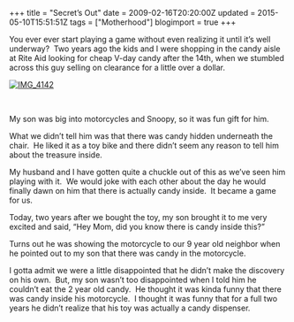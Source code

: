 +++
title = "Secret’s Out"
date = 2009-02-16T20:20:00Z
updated = 2015-05-10T15:51:51Z
tags = ["Motherhood"]
blogimport = true 
+++

You ever ever start playing a game without even realizing it until it’s well underway?&#160; Two years ago the kids and I were shopping in the candy aisle at Rite Aid looking for cheap V-day candy after the 14th, when we stumbled across this guy selling on clearance for a little over a dollar. 

[![IMG_4142](https://latc.s3.amazonaws.com/wp-content/uploads/2009/02/img-4142-thumb.jpg "IMG_4142")](https://latc.s3.amazonaws.com/wp-content/uploads/2009/02/img-4142.jpg)

&#160;

My son was big into motorcycles and Snoopy, so it was fun gift for him.&#160; 

What we didn’t tell him was that there was candy hidden underneath the chair.&#160; He liked it as a toy bike and there didn’t seem any reason to tell him about the treasure inside.

My husband and I have gotten quite a chuckle out of this as we’ve seen him playing with it.&#160; We would joke with each other about the day he would finally dawn on him that there is actually candy inside.&#160; It became a game for us.

Today, two years after we bought the toy, my son brought it to me very excited and said, “Hey Mom, did you know there is candy inside this?”&#160; 

Turns out he was showing the motorcycle to our 9 year old neighbor when he pointed out to my son that there was candy in the motorcycle.&#160; 

I gotta admit we were a little disappointed that he didn’t make the discovery on his own.&#160; But, my son wasn’t too disappointed when I told him he couldn’t eat the 2 year old candy.&#160; He thought it was kinda funny that there was candy inside his motorcycle.&#160; I thought it was funny that for a full two years he didn’t realize that his toy was actually a candy dispenser. 
